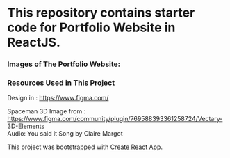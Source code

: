 # This repository contains starter code for Portfolio Website in ReactJS.

### Images of The Portfolio Website:

### Resources Used in This Project

Design in : https://www.figma.com/ <br />

Spaceman 3D Image from : https://www.figma.com/community/plugin/769588393361258724/Vectary-3D-Elements <br />
Audio: You said it Song by Claire Margot <br />
 
This project was bootstrapped with [Create React App](https://github.com/facebook/create-react-app).
